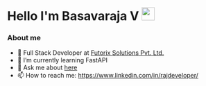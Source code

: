 # Hello I'm Basavaraja V <img src="https://emojis.slackmojis.com/emojis/images/1643514869/8809/wave_hello.gif?1643514869" width="30"/>

### About me

- 🔭 Full Stack Developer at [Futorix Solutions Pvt. Ltd.](http://futorix.com/)
- 🌱 I’m currently learning FastAPI
- 💬 Ask me about [here](https://github.com/royaldevops/royaldevops/issues)
- 📫 How to reach me: https://www.linkedin.com/in/rajdeveloper/



